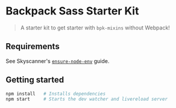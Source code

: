 # Backpack Sass Starter Kit

> A starter kit to get starter with `bpk-mixins` without Webpack!

## Requirements

See Skyscanner's [`ensure-node-env`](https://github.com/Skyscanner/ensure-node-env#guide) guide.

## Getting started

```sh
npm install   # Installs dependencies
npm start     # Starts the dev watcher and livereload server
```
